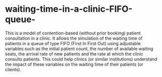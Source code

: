 # waiting-time-in-a-clinic-FIFO-queue-
This is a model of contention-based (without prior booking) patient consultation in a clinic. It allows the simulation of the waiting time of patients in a queue of type FIFO (First In First Out) using adjustable variables such as the initial patient count, the number of available waiting seats, the arrival rate of new patients and the rate at which the clinic consults patients. This could help clinics (or similar institutions) understand the impact of these variables on the waiting time of their patients (or clients).
